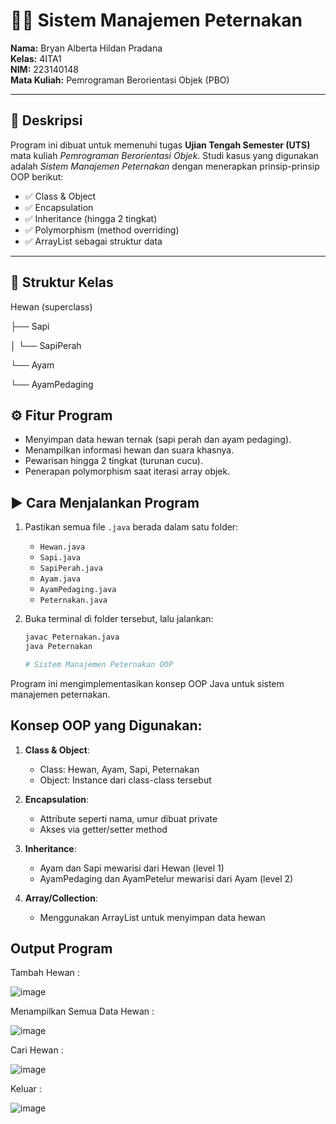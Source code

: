 # 🐄🐔 Sistem Manajemen Peternakan

**Nama:** Bryan Alberta Hildan Pradana  
**Kelas:** 4ITA1  
**NIM:** 223140148  
**Mata Kuliah:** Pemrograman Berorientasi Objek (PBO)

---

## 📌 Deskripsi

Program ini dibuat untuk memenuhi tugas **Ujian Tengah Semester (UTS)** mata kuliah *Pemrograman Berorientasi Objek*. Studi kasus yang digunakan adalah *Sistem Manajemen Peternakan* dengan menerapkan prinsip-prinsip OOP berikut:

- ✅ Class & Object  
- ✅ Encapsulation  
- ✅ Inheritance (hingga 2 tingkat)  
- ✅ Polymorphism (method overriding)  
- ✅ ArrayList sebagai struktur data

---

## 🧱 Struktur Kelas

Hewan (superclass)

├── Sapi

│ └── SapiPerah

└── Ayam

└── AyamPedaging

## ⚙️ Fitur Program

- Menyimpan data hewan ternak (sapi perah dan ayam pedaging).
- Menampilkan informasi hewan dan suara khasnya.
- Pewarisan hingga 2 tingkat (turunan cucu).
- Penerapan polymorphism saat iterasi array objek.

## ▶️ Cara Menjalankan Program

1. Pastikan semua file `.java` berada dalam satu folder:
   - `Hewan.java`
   - `Sapi.java`
   - `SapiPerah.java`
   - `Ayam.java`
   - `AyamPedaging.java`
   - `Peternakan.java`

2. Buka terminal di folder tersebut, lalu jalankan:
   ```bash
   javac Peternakan.java
   java Peternakan

   # Sistem Manajemen Peternakan OOP

Program ini mengimplementasikan konsep OOP Java untuk sistem manajemen peternakan.

## Konsep OOP yang Digunakan:
1. **Class & Object**: 
   - Class: Hewan, Ayam, Sapi, Peternakan
   - Object: Instance dari class-class tersebut

2. **Encapsulation**:
   - Attribute seperti nama, umur dibuat private
   - Akses via getter/setter method

3. **Inheritance**:
   - Ayam dan Sapi mewarisi dari Hewan (level 1)
   - AyamPedaging dan AyamPetelur mewarisi dari Ayam (level 2)

4. **Array/Collection**:
   - Menggunakan ArrayList untuk menyimpan data hewan

## Output Program
Tambah Hewan :



![image](https://github.com/user-attachments/assets/c535b290-2bd6-4c65-b11f-45e8aa7749e3)

Menampilkan Semua Data Hewan :



![image](https://github.com/user-attachments/assets/e27e996c-de22-406c-b0be-4b0dbe504ac0)



Cari Hewan :

![image](https://github.com/user-attachments/assets/30f129e5-191e-4e86-bcf7-1fa06fd053b8)



Keluar :

![image](https://github.com/user-attachments/assets/237fca61-d905-46fc-9ac0-11e2f888a429)




